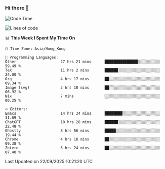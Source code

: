 ### Hi there 👋

<!--
**nicehiro/nicehiro** is a ✨ _special_ ✨ repository because its `README.md` (this file) appears on your GitHub profile.

Here are some ideas to get you started:

- 🔭 I’m currently working on ...
- 🌱 I’m currently learning ...
- 👯 I’m looking to collaborate on ...
- 🤔 I’m looking for help with ...
- 💬 Ask me about ...
- 📫 How to reach me: ...
- 😄 Pronouns: ...
- ⚡ Fun fact: ...
-->

<!--START_SECTION:waka-->
![Code Time](http://img.shields.io/badge/Code%20Time-1%2C064%20hrs%2057%20mins-blue)

![Lines of code](https://img.shields.io/badge/From%20Hello%20World%20I%27ve%20Written-1.9%20million%20lines%20of%20code-blue)

📊 **This Week I Spent My Time On** 

```text
🕑︎ Time Zone: Asia/Hong_Kong

💬 Programming Languages: 
Other                    27 hrs 21 mins      ███████████████░░░░░░░░░░   59.49 % 
TeX                      11 hrs 2 mins       ██████░░░░░░░░░░░░░░░░░░░   24.00 % 
Org                      4 hrs 17 mins       ██░░░░░░░░░░░░░░░░░░░░░░░   09.34 % 
Image (svg)              3 hrs 10 mins       ██░░░░░░░░░░░░░░░░░░░░░░░   06.92 % 
Nix                      7 mins              ░░░░░░░░░░░░░░░░░░░░░░░░░   00.25 % 

🔥 Editors: 
Emacs                    14 hrs 34 mins      ████████░░░░░░░░░░░░░░░░░   31.69 % 
ChatGPT                  10 hrs 20 mins      ██████░░░░░░░░░░░░░░░░░░░   22.48 % 
Ghostty                  8 hrs 56 mins       █████░░░░░░░░░░░░░░░░░░░░   19.44 % 
Chrome                   4 hrs 18 mins       ██░░░░░░░░░░░░░░░░░░░░░░░   09.38 % 
Zotero                   3 hrs 24 mins       ██░░░░░░░░░░░░░░░░░░░░░░░   07.40 % 
```


 Last Updated on 22/09/2025 10:21:20 UTC
<!--END_SECTION:waka-->
